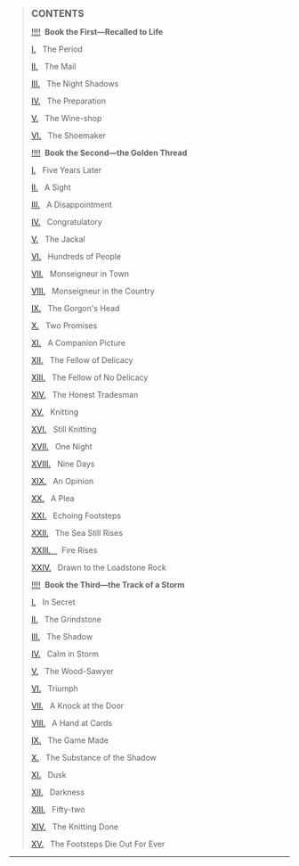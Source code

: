 > <big>**CONTENTS**</big>
> 
>   
> [!!!!](#link2H_4_0001)  **Book the First—Recalled to Life**  
>   
> [I.](#link2H_4_0002)   The Period  
>   
> [II.](#link2H_4_0003)   The Mail  
>   
> [III.](#link2H_4_0004)   The Night Shadows  
>   
> [IV.](#link2H_4_0005)   The Preparation  
>   
> [V.](#link2H_4_0006)   The Wine-shop  
>   
> [VI.](#link2H_4_0007)   The Shoemaker  
>   
>   
> [!!!!](#link2H_4_0008)  **Book the Second—the Golden Thread**  
>   
> [I.](#link2H_4_0009)   Five Years Later  
>   
> [II.](#link2H_4_0010)   A Sight  
>   
> [III.](#link2H_4_0011)   A Disappointment  
>   
> [IV.](#link2H_4_0012)   Congratulatory  
>   
> [V.](#link2H_4_0013)   The Jackal  
>   
> [VI.](#link2H_4_0014)   Hundreds of People  
>   
> [VII.](#link2H_4_0015)   Monseigneur in Town  
>   
> [VIII.](#link2H_4_0016)   Monseigneur in the Country  
>   
> [IX.](#link2H_4_0017)   The Gorgon's Head  
>   
> [X.](#link2H_4_0018)   Two Promises  
>   
> [XI.](#link2H_4_0019)   A Companion Picture  
>   
> [XII.](#link2H_4_0020)   The Fellow of Delicacy  
>   
> [XIII.](#link2H_4_0021)   The Fellow of No Delicacy  
>   
> [XIV.](#link2H_4_0022)   The Honest Tradesman  
>   
> [XV.](#link2H_4_0023)   Knitting  
>   
> [XVI.](#link2H_4_0024)   Still Knitting  
>   
> [XVII.](#link2H_4_0025)   One Night  
>   
> [XVIII.](#link2H_4_0026)   Nine Days  
>   
> [XIX.](#link2H_4_0027)   An Opinion  
>   
> [XX.](#link2H_4_0028)   A Plea  
>   
> [XXI.](#link2H_4_0029)   Echoing Footsteps  
>   
> [XXII.](#link2H_4_0030)   The Sea Still Rises  
>   
> [XXIII.   ](#link2H_4_0031)  Fire Rises  
>   
> [XXIV.](#link2H_4_0032)   Drawn to the Loadstone Rock  
>   
>   
> [!!!!](#link2H_4_0033)  **Book the Third—the Track of a Storm**  
>   
> [I.](#link2H_4_0034)   In Secret  
>   
> [II.](#link2H_4_0035)   The Grindstone  
>   
> [III.](#link2H_4_0036)   The Shadow  
>   
> [IV.](#link2H_4_0037)   Calm in Storm  
>   
> [V.](#link2H_4_0038)   The Wood-Sawyer  
>   
> [VI.](#link2H_4_0039)   Triumph  
>   
> [VII.](#link2H_4_0040)   A Knock at the Door  
>   
> [VIII.](#link2H_4_0041)   A Hand at Cards  
>   
> [IX.](#link2H_4_0042)   The Game Made  
>   
> [X.](#link2H_4_0043)   The Substance of the Shadow  
>   
> [XI.](#link2H_4_0044)   Dusk  
>   
> [XII.](#link2H_4_0045)   Darkness  
>   
> [XIII.](#link2H_4_0046)   Fifty-two  
>   
> [XIV.](#link2H_4_0047)   The Knitting Done  
>   
> [XV.](#link2H_4_0048)   The Footsteps Die Out For Ever

* * *
